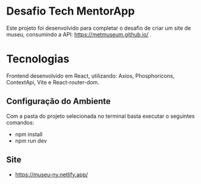 # Desafio Tech MentorApp

Este projeto foi desenvolvido para completar o desafio de criar um site de museu, consumindo a API: https://metmuseum.github.io/ .

# Tecnologias

Frontend desenvolvido em React, utilizando: Axios, Phosphoricons, ContextApi, Vite e React-router-dom.

## Configuração do Ambiente

Com a pasta do projeto selecionada no terminal basta executar o seguintes comandos:

* npm install
* npm run dev

## Site

* https://museu-ny.netlify.app/
